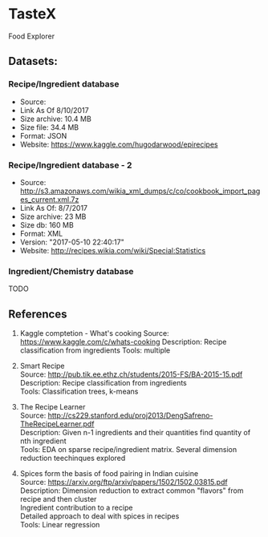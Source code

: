 # TasteX
Food Explorer

## Datasets:

### Recipe/Ingredient database
- Source: 
- Link As Of 8/10/2017
- Size archive: 10.4 MB
- Size file: 34.4 MB
- Format: JSON
- Website: https://www.kaggle.com/hugodarwood/epirecipes

### Recipe/Ingredient database - 2
- Source: http://s3.amazonaws.com/wikia_xml_dumps/c/co/cookbook_import_pages_current.xml.7z
- Link As Of: 8/7/2017
- Size archive: 23 MB
- Size db: 160 MB
- Format: XML
- Version: "2017-05-10 22:40:17"
- Website: http://recipes.wikia.com/wiki/Special:Statistics


### Ingredient/Chemistry database
TODO
   
   
   

## References

1. Kaggle comptetion - What's cooking
   Source: https://www.kaggle.com/c/whats-cooking
   Description: Recipe classification from ingredients 
   Tools: multiple

1. Smart Recipe  
   Source: http://pub.tik.ee.ethz.ch/students/2015-FS/BA-2015-15.pdf  
   Description: Recipe classification from ingredients  
   Tools: Classification trees, k-means

2. The Recipe Learner  
   Source: http://cs229.stanford.edu/proj2013/DengSafreno-TheRecipeLearner.pdf  
   Description: Given n-1 ingredients and their quantities find quantity of nth ingredient  
   Tools: EDA on sparse recipe/ingredient matrix. Several dimension reduction teechinques explored  

3. Spices form the basis of food pairing in Indian cuisine  
   Source: https://arxiv.org/ftp/arxiv/papers/1502/1502.03815.pdf  
   Description: Dimension reduction to extract common "flavors" from recipe and then cluster  
      Ingredient contribution to a recipe  
      Detailed approach to deal with spices in recipes  
   Tools: Linear regression


